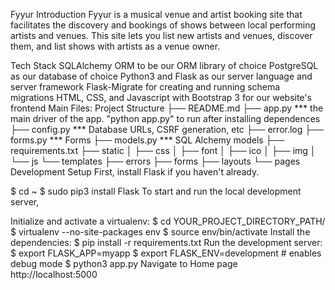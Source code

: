 Fyyur
Introduction
Fyyur is a musical venue and artist booking site that facilitates the discovery and bookings of shows between local performing artists and venues. This site lets you list new artists and venues, discover them, and list shows with artists as a venue owner.

Tech Stack
SQLAlchemy ORM to be our ORM library of choice
PostgreSQL as our database of choice
Python3 and Flask as our server language and server framework
Flask-Migrate for creating and running schema migrations
HTML, CSS, and Javascript with Bootstrap 3 for our website's frontend
Main Files: Project Structure
├── README.md
├── app.py *** the main driver of the app. 
                  "python app.py" to run after installing dependences
├── config.py *** Database URLs, CSRF generation, etc
├── error.log
├── forms.py ***  Forms
├── models.py  *** SQL Alchemy models
├── requirements.txt 
├── static
│   ├── css 
│   ├── font
│   ├── ico
│   ├── img
│   └── js
└── templates
    ├── errors
    ├── forms
    ├── layouts
    └── pages
Development Setup
First, install Flask if you haven't already.

$ cd ~
$ sudo pip3 install Flask
To start and run the local development server,

Initialize and activate a virtualenv:
$ cd YOUR_PROJECT_DIRECTORY_PATH/
$ virtualenv --no-site-packages env
$ source env/bin/activate
Install the dependencies:
$ pip install -r requirements.txt
Run the development server:
$ export FLASK_APP=myapp
$ export FLASK_ENV=development # enables debug mode
$ python3 app.py
Navigate to Home page http://localhost:5000

